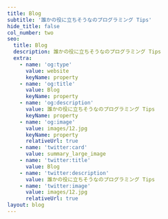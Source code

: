 ```yaml
---
title: Blog
subtitle: '誰かの役に立ちそうなのプログラミング Tips'
hide_title: false
col_number: two
seo:
  title: Blog
  description: 誰かの役に立ちそうなのプログラミング Tips
  extra:
    - name: 'og:type'
      value: website
      keyName: property
    - name: 'og:title'
      value: Blog
      keyName: property
    - name: 'og:description'
      value: 誰かの役に立ちそうなのプログラミング Tips
      keyName: property
    - name: 'og:image'
      value: images/12.jpg
      keyName: property
      relativeUrl: true
    - name: 'twitter:card'
      value: summary_large_image
    - name: 'twitter:title'
      value: Blog
    - name: 'twitter:description'
      value: 誰かの役に立ちそうなのプログラミング Tips
    - name: 'twitter:image'
      value: images/12.jpg
      relativeUrl: true
layout: blog
---
```


